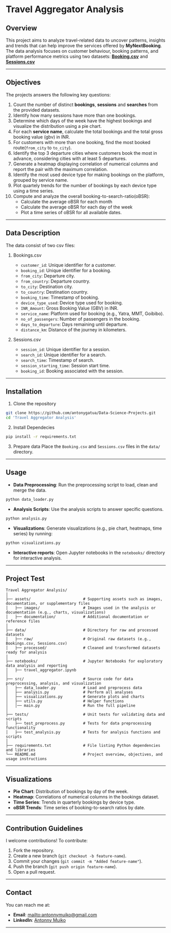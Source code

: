 # Travel Aggregator Analysis

## Overview
This project aims to analyze travel-related data to uncover patterns, insights and trends that can help improve the services offered by **MyNextBooking**. The data analysis focuses on customer behaviour, booking patterns, and platform performance metrics using two datasets: [**Booking.csv**](Data/Bookings.csv) and [**Sessions.csv**](Data/Sessions.csv)

------
## Objectives 
The projects answers the following key questions:
1. Count the number of distinct **bookings**, **sessions** and **searches** from the provided datasets.
2. Identify how many sessions have more than one bookings. 
3. Determine which days of the week have the highest bookings and visualize the distribution using a pie chart.
4. For each **service name**, calculate the total bookings and the total gross booking value (gbv) in INR.
5. For customers with more than one booking, find the most booked route(`from_city` to `to_city`).
6. Identify the top 3 departure cities where customers book the most in advance, considering cities with at least 5 departures.
7. Generate a heatmap displaying correlation of numerical columns and report the pair with the maximum correlation.
8. Identify the most used device type for making bookings on the platform, grouped by service name.
9. Plot quartely trends for the number of bookings by each device type using a time series.
10. Compute and analyze the overall booking-to-search-ratio(oBSR): 
    * Calculate the average oBSR for each month
    * Calculate the average oBSR for each day of the week
    * Plot a time series of oBSR for all available dates.

------

## Data Description
The data consist of two csv files:
1. Bookings.csv
    * `customer_id`: Unique identifier for a customer.
    * `booking_id`: Unique identifier for a booking.
    * `from_city`: Departure city.
    * `from_country`: Departure country.
    * `to_city`: Destination city.
    * `to_country`: Destination country.
    * `booking_time`: Timestamp of booking.
    * `device_type_used`: Device type used for booking.
    * `INR_Amount`: Gross Booking Value (GBV) in INR.
    * `service_name`: Platform used for booking (e.g., Yatra, MMT, Goibibo).
    * `no_of_passengers`: Number of passengers in the booking.
    * `days_to_departure`: Days remaining until departure.
    * `distance_km`: Distance of the journey in kilometers.

2. Sessions.csv

    * `session_id`: Unique identifier for a session.
    * `search_id`: Unique identifier for a search.
    * `search_time`: Timestamp of search.
    * `session_starting_time`: Session start time.
    * `booking_id`: Booking associated with the session.

-------

## Installation
1. Clone the repository
```bash
git clone https://github.com/antonygatua/Data-Science-Projects.git
cd 'Travel Aggregator Analysis'
```
2. Install Dependecies
```bash
pip install -r requirements.txt
```
3. Prepare data 
Place the `Booking.csv` and `Sessions.csv` files in the `data/` directory.

-----

## Usage 

* **Data Preprocessing**: Run the preprocessing script to load, clean and merge the data.
```bash
python data_loader.py 
```

* **Analysis Scripts**: Use the analysis scripts to answer specific questions.
```bash 
python analysis.py
```

* **Visualizations**: Generate visualizations (e.g., pie chart, heatmaps, time series) by running:
```bash 
python visualizations.py
```

* **Interactive reports**: Open Jupyter notebooks in the `notebooks/` directory for interactive analysis.

-----

## Project Test 
```plaintext
Travel Aggregator Analysis/
│
├── assets/                       # Supporting assets such as images, documentation, or supplementary files
│   ├── images/                   # Images used in the analysis or documentation (e.g., charts, visualizations)
│   ├── documentation/            # Additional documentation or reference files
│
├── data/                         # Directory for raw and processed datasets
│   ├── raw/                      # Original raw datasets (e.g., Bookings.csv, Sessions.csv)
│   ├── processed/                # Cleaned and transformed datasets ready for analysis
│
├── notebooks/                    # Jupyter Notebooks for exploratory data analysis and reporting
│   ├── travel_aggregator.ipynb
│
├── src/                          # Source code for data preprocessing, analysis, and visualization
│   ├── data_loader.py            # Load and preprocess data
│   ├── analysis.py               # Perform all analyses
│   ├── visualizations.py         # Generate plots and charts
│   ├── utils.py                  # Helper functions
│   │── main.py                   # Run the full pipeline
│
├── tests/                        # Unit tests for validating data and scripts
│   ├── test_preprocess.py        # Tests for data preprocessing functionality
│   ├── test_analysis.py          # Tests for analysis functions and scripts
│
├── requirements.txt              # File listing Python dependencies and libraries
└── README.md                     # Project overview, objectives, and usage instructions
```

------

## Visualizations

* **Pie Chart**: Distribution of bookings by day of the week.
* **Heatmap**: Correlations of numerical columns in the bookings dataset.
* **Time Series**: Trends in quarterly bookings by device type.
* **oBSR Trends**: Time series of booking-to-search ratios by date.

------

## Contribution Guidelines

I welcome contributions! To contribute:

1. Fork the repository.
2. Create a new branch (`git checkout -b feature-name`).
3. Commit your changes (`git commit -m "Added feature-name"`).
4. Push the branch (`git push origin feature-name`).
5. Open a pull request.

-----

## Contact 

You can reach me at:

* **Email**: [mailto:antonnymuiko@gmail.com](mailto:antonnymuiko@gmail.com)
* **LinkedIn**: [Antonny Muiko](https://www.linkedin.com/in/antonny-muiko-1b5aaa162/)

-----